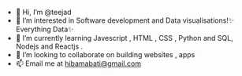 - 👋 Hi, I’m @teejad
- 👀 I’m interested in Software development and Data visualisations!✨ Everything Data✨ 
- 🌱 I’m currently learning Javescript , HTML , CSS , Python and SQL, Nodejs and Reactjs . 
- 💞️ I’m looking to collaborate on building websites , apps 
- 📫 Email me at hibamabati@gmail.com

<!---
teejad/teejad is a ✨ special ✨ repository because its `README.md` (this file) appears on your GitHub profile.
You can click the Preview link to take a look at your changes.
--->
